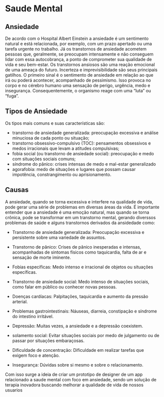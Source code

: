 # Saude Mental
## Ansiedade

De acordo com o Hospital Albert Einstein a ansiedade é um sentimento natural e está relacionada, por exemplo, com um prazo apertado ou uma tarefa urgente no trabalho. Já os transtornos de ansiedade acometem pessoas que, geralmente, se preocupam intensamente e não conseguem lidar com essa autocobrança, a ponto de comprometer sua qualidade de vida e seu bem-estar.
Os transtornos ansiosos são uma reação emocional de uma ameaça do futuro. Incerteza e imprevisibilidade são seus principais gatilhos. O primeiro sinal é o sentimento de ansiedade em relação ao que irá ou poderá acontecer, acompanhado de pessimismo. Isso provoca no corpo e no cérebro humano uma sensação de perigo, urgência, medo e insegurança. Consequentemente, o organismo reage com uma “luta” ou “fuga”.

## Tipos de Ansiedade
Os tipos mais comuns e suas características são:

  * transtorno de ansiedade generalizada: preocupação excessiva e análise minuciosa de cada ponto ou situação;
  * transtorno obsessivo-compulsivo (TOC): pensamentos obsessivos e medos irracionais que levam a atitudes compulsivas;
  * fobia social (ou transtorno de ansiedade social): preocupação e medo com situações sociais comuns;
  * síndrome do pânico: crises intensas de medo e mal-estar generalizado
  * agorafobia: medo de situações e lugares que possam causar impotência, constrangimento ou aprisionamento.


## Causas 
A ansiedade, quando se torna excessiva e interfere na qualidade de vida, pode gerar uma série de problemas em diversas áreas da vida. É importante entender que a ansiedade é uma emoção natural, mas quando se torna crônica, pode se transformar em um transtorno mental, gerando diverssos problemas de saúde e alguns transtornos derivados da ansidedade como:

* Transtorno de ansiedade generalizada: Preocupação excessiva e persistente sobre uma variedade de assuntos.
* Transtorno de pânico: Crises de pânico inesperadas e intensas, acompanhadas de sintomas físicos como taquicardia, falta de ar e sensação de morte iminente.
* Fobias específicas: Medo intenso e irracional de objetos ou situações específicas.
* Transtorno de ansiedade social: Medo intenso de situações sociais, como falar em público ou conhecer novas pessoas.

* Doenças cardíacas: Palpitações, taquicardia e aumento da pressão arterial.
* Problemas gastrointestinais: Náuseas, diarreia, constipação e síndrome do intestino irritável.
* Depressão: Muitas vezes, a ansiedade e a depressão coexistem.
* solamento social: Evitar situações sociais por medo de julgamento ou de passar por situações embaraçosas.
* Dificuldade de concentração: Dificuldade em realizar tarefas que exigem foco e atenção.
* Insegurança: Dúvidas sobre si mesmo e sobre o relacionamento.

Com isso surge a ideia de criar um prototipo de designer de um app relacionado a saude mental com foco em ansiedade, sendo um solução de terapia inovadora buscando melhorar a qualidade de vida de nossos usuarios
